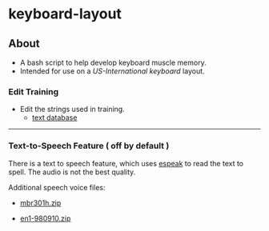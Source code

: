 # keyboard-layout

## About

* A bash script to help develop keyboard muscle memory.
* Intended for use on a *US-International keyboard* layout.

### Edit Training

* Edit the strings used in training.
    * [text database](text-files/README.md)

---

### Text-to-Speech Feature ( off by default )

There is a text to speech feature, which uses [espeak](http://espeak.sourceforge.net/) to read the text to spell. The audio is not the best quality.

Additional speech voice files:

* [mbr301h.zip](https://web.archive.org/web/20180627172600/http://www.tcts.fpms.ac.be/synthesis/mbrola/bin/pclinux/mbr301h.zip)

* [en1-980910.zip](https://web.archive.org/web/20160706052143/http://www.tcts.fpms.ac.be/synthesis/mbrola/dba/en1/en1-980910.zip)
